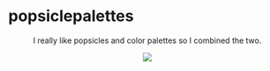 # popsiclepalettes

<p align="center">
I really like popsicles and color palettes so I combined the two. 
<p align="center">
<img src='https://cloud.githubusercontent.com/assets/14133821/25610918/1fffa9f4-2ef3-11e7-9945-ddad2704f092.png'>

